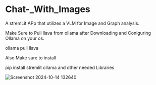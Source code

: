 # Chat-_With_Images
A stremLit APp that utilizes a VLM for Image and Graph analysis.

Make Sure to Pull llava from ollama after Downloading and Coniguring Ollama on your os.

ollama pull llava

Also Make sure to install 

pip install stremlit ollama and other needed Libraries

![Screenshot 2024-10-14 132640](https://github.com/user-attachments/assets/5167128a-436b-4987-8243-ad8094b6c0cf)
